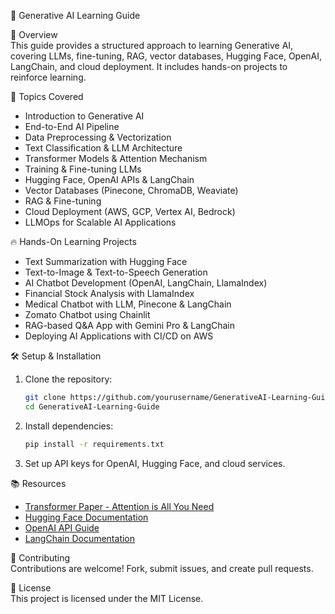 🚀 Generative AI Learning Guide

📌 Overview  
This guide provides a structured approach to learning Generative AI, covering LLMs, fine-tuning, RAG, vector databases, Hugging Face, OpenAI, LangChain, and cloud deployment. It includes hands-on projects to reinforce learning.

📂 Topics Covered  
- Introduction to Generative AI  
- End-to-End AI Pipeline  
- Data Preprocessing & Vectorization  
- Text Classification & LLM Architecture  
- Transformer Models & Attention Mechanism  
- Training & Fine-tuning LLMs  
- Hugging Face, OpenAI APIs & LangChain  
- Vector Databases (Pinecone, ChromaDB, Weaviate)  
- RAG & Fine-tuning  
- Cloud Deployment (AWS, GCP, Vertex AI, Bedrock)  
- LLMOps for Scalable AI Applications  

🔥 Hands-On Learning Projects  
- Text Summarization with Hugging Face  
- Text-to-Image & Text-to-Speech Generation  
- AI Chatbot Development (OpenAI, LangChain, LlamaIndex)  
- Financial Stock Analysis with LlamaIndex  
- Medical Chatbot with LLM, Pinecone & LangChain  
- Zomato Chatbot using Chainlit  
- RAG-based Q&A App with Gemini Pro & LangChain  
- Deploying AI Applications with CI/CD on AWS  

🛠️ Setup & Installation  
1. Clone the repository:  
   ```bash
   git clone https://github.com/yourusername/GenerativeAI-Learning-Guide.git  
   cd GenerativeAI-Learning-Guide  
   ```
2. Install dependencies:  
   ```bash
   pip install -r requirements.txt  
   ```
3. Set up API keys for OpenAI, Hugging Face, and cloud services.  

📚 Resources  
- [Transformer Paper - Attention is All You Need](https://arxiv.org/abs/1706.03762)  
- [Hugging Face Documentation](https://huggingface.co/docs)  
- [OpenAI API Guide](https://platform.openai.com/docs)  
- [LangChain Documentation](https://python.langchain.com/docs/)  

🤝 Contributing  
Contributions are welcome! Fork, submit issues, and create pull requests.  

📜 License  
This project is licensed under the MIT License.

